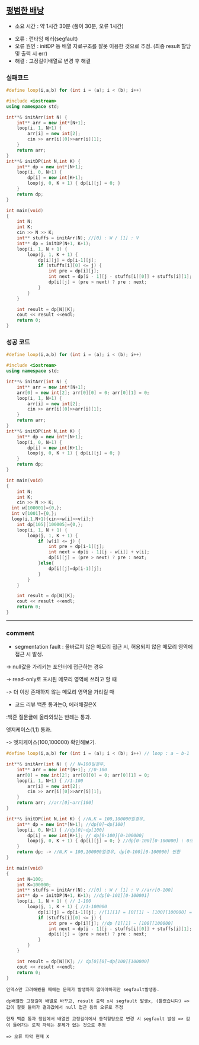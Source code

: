 ## [평범한 배낭](https://www.acmicpc.net/problem/12865)
* 소요 시간 : 약 1시간 30분 (풀이 30분, 오류 1시간)
- 오류  : 런타임 에러(segfault)
- 오류 원인 : initDP 등 배열 자료구조를 잘못 이용한 것으로 추정. (최종 result 할당 및 출력 시 err) 
- 해결 : 고정길이배열로 변경 후 해결

### 실패코드
```cpp
#define loop(i,a,b) for (int i = (a); i < (b); i++)

#include <iostream>
using namespace std;

int**& initArr(int N) {
	int** arr = new int*[N+1];
	loop(i, 1, N+1) {
		arr[i] = new int[2];
		cin >> arr[i][0]>>arr[i][1];
	}
	return arr;
}
int**& initDP(int N,int K) {
	int** dp = new int*[N+1];
	loop(i, 0, N+1) {
		dp[i] = new int[K+1];
		loop(j, 0, K + 1) { dp[i][j] = 0; }
	}
	return dp;
}

int main(void)
{
	int N;
	int K;
	cin >> N >> K;
	int** stuffs = initArr(N); //[0] : W / [1] : V
	int** dp = initDP(N+1, K+1);
	loop(i, 1, N + 1) {
		loop(j, 1, K + 1) {
			dp[i][j] = dp[i-1][j];
			if (stuffs[i][0] <= j) {
				int pre = dp[i][j];
				int next = dp[i - 1][j - stuffs[i][0]] + stuffs[i][1];
				dp[i][j] = (pre > next) ? pre : next;
			}
		}
	}

	int result = dp[N][K];
	cout << result <<endl;
	return 0;
}

```


### 성공 코드
```cpp
#define loop(i,a,b) for (int i = (a); i < (b); i++)

#include <iostream>
using namespace std;

int**& initArr(int N) {
	int** arr = new int*[N+1];
	arr[0] = new int[2]; arr[0][0] = 0; arr[0][1] = 0;
	loop(i, 1, N+1) {
		arr[i] = new int[2];
		cin >> arr[i][0]>>arr[i][1];
	}
	return arr;
}
int**& initDP(int N,int K) {
	int** dp = new int*[N+1];
	loop(i, 0, N+1) {
		dp[i] = new int[K+1];
		loop(j, 0, K + 1) { dp[i][j] = 0; }
	}
	return dp;
}

int main(void)
{
	int N;
	int K;
	cin >> N >> K;
  int w[100001]={0,};
  int v[1001]={0,};
  loop(i,1,N+1){cin>>w[i]>>v[i];}
	int dp[105][100005]={0,};
	loop(i, 1, N + 1) {
		loop(j, 1, K + 1) {
			if (w[i] <= j) {
				int pre = dp[i-1][j];
				int next = dp[i - 1][j - w[i]] + v[i];
				dp[i][j] = (pre > next) ? pre : next;
			}else{
                dp[i][j]=dp[i-1][j];
            }
		}
	}

	int result = dp[N][K];
	cout << result <<endl;
	return 0;
}

```

----------------------------------------------------------------------------
### comment 

* segmentation fault :
	올바르지 않은 메모리 접근 시, 허용되지 않은 메모리 영역에 접근 시 발생.


-> null값을 가리키는 포인터에 접근하는 경우

-> read-only로 표시된 메모리 영역에 쓰려고 할 때

-> 더 이상 존재하지 않는 메모리 영역을 가리킬 때

* 코드 리뷰
백준 통과는O, 에러해결은X

:백준 질문글에 올라와있는 반례는 통과.

엣지케이스(1,1) 통과.

-> 엣지케이스(100,100000) 확인해보기.
```cpp
#define loop(i,a,b) for (int i = (a); i < (b); i++) // loop : a ~ b-1

int**& initArr(int N) { // N=100일경우,
	int** arr = new int*[N+1]; //0-100
	arr[0] = new int[2]; arr[0][0] = 0; arr[0][1] = 0;
	loop(i, 1, N+1) { //1-100
		arr[i] = new int[2];
		cin >> arr[i][0]>>arr[i][1];
	}
	return arr; //arr[0]~arr[100]
}

int**& initDP(int N,int K) { //N,K = 100,100000일경우, 
	int** dp = new int*[N+1]; //dp[0]~dp[100]
	loop(i, 0, N+1) { //dp[0]~dp[100]
		dp[i] = new int[K+1]; // dp[0-100][0-100000]
		loop(j, 0, K + 1) { dp[i][j] = 0; } //dp[0-100][0-100000] : 0으로 초기화
	}
	return dp; -> //N,K = 100,100000일경우, dp[0-100][0-100000] 반환
}

int main(void)
{
	int N=100;
	int K=100000;
	int** stuffs = initArr(N); //[0] : W / [1] : V //arr[0-100]
	int** dp = initDP(N+1, K+1); //dp[0-101][0-100001]
	loop(i, 1, N + 1) { // 1-100
		loop(j, 1, K + 1) { //1-100000
			dp[i][j] = dp[i-1][j]; //[1][1] = [0][1] ~ [100][100000] = [99][100000]
			if (stuffs[i][0] <= j) {
				int pre = dp[i][j]; //dp [1][1] ~ [100][100000]
				int next = dp[i - 1][j - stuffs[i][0]] + stuffs[i][1]; //dp [0][0] ~ [100][100000] // stuffs[1~100] // stuffs[i][0] <= j이므로 음수인덱스x  
				dp[i][j] = (pre > next) ? pre : next; 
			}
		}
	}

	int result = dp[N][K]; // dp[0][0]~dp[100][100000]
	cout << result <<endl;
	return 0;
}

```
>>>
	인덱스만 고려해봤을 때에는 문제가 발생하지 않아야하지만 segfault발생중. 

	dp배열만 고정길이 배열로 바꾸고, result 출력 x시 segfault 발생x, (틀렸습니다) => 값이 잘못 들어가 결과값에서 null 접근 등의 오류로 추정

	현재 백준 통과 정답에서 배열만 고정길이에서 동적할당으로 변경 시 segfault 발생 => 값이 들어가는 로직 자체는 문제가 없는 것으로 추정

	=> 오류 파악 현재 X
